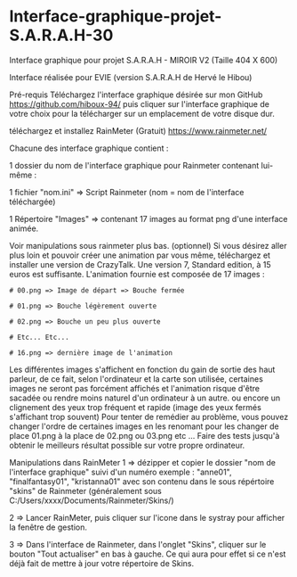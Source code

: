 # Interface-graphique-projet-S.A.R.A.H-30
Interface graphique pour projet S.A.R.A.H - MIROIR V2 (Taille 404 X 600)

Interface réalisée pour EVIE (version S.A.R.A.H de Hervé le Hibou)

Pré-requis
Téléchargez l'interface graphique désirée sur mon GitHub https://github.com/hiboux-94/ puis cliquer sur l'interface graphique de votre choix pour la télécharger sur un emplacement de votre disque dur.

téléchargez et installez RainMeter (Gratuit)
https://www.rainmeter.net/

Chacune des interface graphique contient :

1 dossier du nom de l'interface graphique pour Rainmeter contenant lui-même :

1 fichier "nom.ini" => Script Rainmeter (nom = nom de l'interface téléchargée)

1 Répertoire "Images" => contenant 17 images au format png d'une interface animée.

Voir manipulations sous rainmeter plus bas.
(optionnel) Si vous désirez aller plus loin et pouvoir créer une animation par vous même, téléchargez et installer une version de CrazyTalk. Une version 7, Standard edition, à  15 euros est suffisante.
L'animation fournie est composée de 17 images :

	# 00.png => Image de départ => Bouche fermée

	# 01.png => Bouche légèrement ouverte

	# 02.png => Bouche un peu plus ouverte 

	# Etc... Etc...

	# 16.png => dernière image de l'animation

Les différentes images s'affichent en fonction du gain de sortie des haut parleur, de ce fait, selon l'ordinateur et la carte son utilisée, certaines images ne seront pas forcément affichés et l'animation risque d'être sacadée ou rendre moins naturel d'un ordinateur à un autre. ou encore un clignement des yeux trop fréquent et rapide (image des yeux fermés s'affichant trop souvent) Pour tenter de remédier au problème, vous pouvez changer l'ordre de certaines images en les renomant pour les changer de place 01.png à la place de 02.png ou 03.png etc ... Faire des tests jusqu'à obtenir le meilleurs résultat possible sur votre propre ordinateur.

Manipulations dans RainMeter
1 => dézipper et copier le dossier "nom de l'interface graphique" suivi d'un numéro
exemple : "anne01", "finalfantasy01", "kristanna01" avec son contenu dans le sous répértoire "skins" de Rainmeter (généralement sous C:/Users/xxxx/Documents/Rainmeter/Skins/)

2 => Lancer RainMeter, puis cliquer sur l'icone dans le systray pour afficher la fenêtre de gestion.

3 => Dans l'interface de Rainmeter, dans l'onglet "Skins", cliquer sur le bouton "Tout actualiser" en bas à gauche. Ce qui aura pour effet si ce n'est déjà fait de mettre à jour votre répertoire de Skins.

